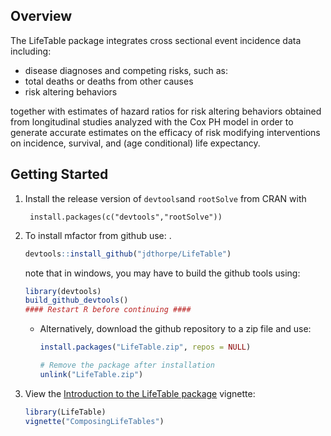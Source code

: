 
## Overview

The LifeTable package integrates cross sectional event incidence data including:

 - disease diagnoses and competing risks, such as:
 - total deaths or deaths from other causes
 - risk altering behaviors

together with estimates of hazard ratios for risk altering behaviors obtained 
from longitudinal studies analyzed with the Cox PH model in order to generate 
accurate estimates on the efficacy of risk modifying interventions on 
incidence, survival, and (age conditional) life expectancy.

## Getting Started

1. Install the release version of `devtools`and `rootSolve` from CRAN with 

        install.packages(c("devtools","rootSolve"))

2. To install mfactor from github use: .


    ```R
    devtools::install_github("jdthorpe/LifeTable")
    ```
    note that in windows, you may have to build the github tools using: 

    ```R
    library(devtools)
    build_github_devtools()
    #### Restart R before continuing ####
    ```

    * Alternatively, download the github repository to a zip file and use:

        ```R
        install.packages("LifeTable.zip", repos = NULL)

        # Remove the package after installation
        unlink("LifeTable.zip")
        ```

3. View the [Introduction to the LifeTable package](http://htmlpreview.github.io/?https://github.com/jdthorpe/LifeTable/blob/master/inst/doc/ComposingLifeTables.html)  vignette:

	```R
	library(LifeTable)
	vignette("ComposingLifeTables")
	```

